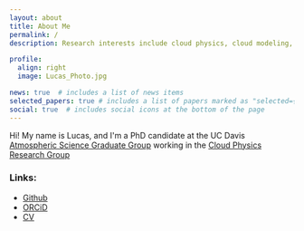 ```yaml
---
layout: about
title: About Me
permalink: /
description: Research interests include cloud physics, cloud modeling, and open science

profile:
  align: right
  image: Lucas_Photo.jpg

news: true  # includes a list of news items
selected_papers: true # includes a list of papers marked as "selected={true}"
social: true  # includes social icons at the bottom of the page
---
```

Hi! My name is Lucas, and I'm a PhD candidate at the UC Davis [Atmospheric Science Graduate Group](http://atm.ucdavis.edu) working in the [Cloud Physics Research Group](https://adele.faculty.ucdavis.edu)

### Links:
* [Github](https://github.com/lsterzinger)
* [ORCiD](https://orcid.org/0000-0003-3321-4534)
* [CV](https://github.com/lsterzinger/resume/blob/master/resume.pdf)
